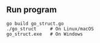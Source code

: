 ## Run program

```shell
go build go_struct.go
./go_struct     # On Linux/macOS
go_struct.exe   # On Windows
```